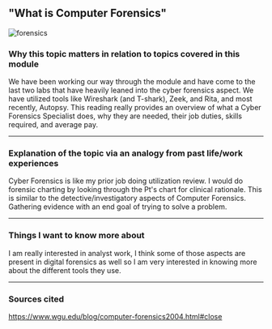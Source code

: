 ## "What is Computer Forensics"

![forensics](https://user-images.githubusercontent.com/97761340/197374540-5db439cd-b44f-4ae5-8a87-a3d226a4fd91.jpeg)

### Why this topic matters in relation to topics covered in this module
We have been working our way through the module and have come to the last two labs that have heavily leaned into the cyber forensics aspect. We have utilized
tools like Wireshark (and T-shark), Zeek, and Rita, and most recently, Autopsy. This reading really provides an overview of what a Cyber Forensics Specialist does, why they are
needed, their job duties, skills required, and average pay. 

***

### Explanation of the topic via an analogy from past life/work experiences
Cyber Forensics is like my prior job doing utilization review. I would do forensic charting by looking through the Pt's chart for clinical rationale. This 
is similar to the detective/investigatory aspects of Computer Forensics. Gathering evidence with an end goal of trying to solve a problem.

***

### Things I want to know more about
I am really interested in analyst work, I think some of those aspects are present in digital forensics as well so I am very interested in knowing more about the 
different tools they use.

***

### Sources cited
https://www.wgu.edu/blog/computer-forensics2004.html#close
